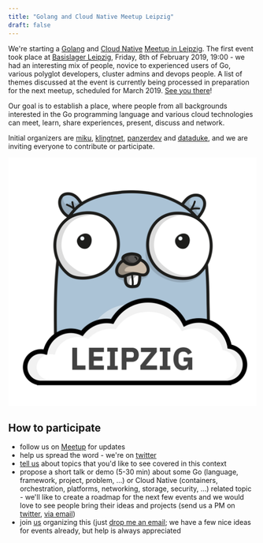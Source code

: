 ```yaml
---
title: "Golang and Cloud Native Meetup Leipzig"
draft: false
---
```


We're starting a [Golang](https://golang.org/) and [Cloud
Native](https://www.cncf.io/) [Meetup in
Leipzig](https://www.meetup.com/Leipzig-Golang-and-Cloud/). The first event
took place at [Basislager Leipzig](https://www.basislager.co/), Friday, 8th of
February 2019, 19:00 - we had an interesting mix of people, novice to
experienced users of Go, various polyglot developers, cluster admins and
devops people. A list of themes discussed at the event is currently being
processed in preparation for the next meetup, scheduled for March 2019. [See
you there](https://www.meetup.com/Leipzig-Golang-and-Cloud)!

Our goal is to establish a place, where people from all backgrounds interested
in the Go programming language and various cloud technologies can meet, learn,
share experiences, present, discuss and network.

Initial organizers are [miku](https://github.com/miku/),
[klingtnet](https://github.com/klingtnet),
[panzerdev](https://github.com/panzerdev) and
[dataduke](https://github.com/dataduke), and we are inviting everyone to
contribute or participate.

<img class="half" src="logo.svg" alt="Depiction of a Leipzig Cloud Gopher">

## How to participate

* follow us on [Meetup](https://www.meetup.com/Leipzig-Golang-and-Cloud) for updates
* help us spread the word - we're on [twitter](https://twitter.com/golang_leipzig)
* [tell us](https://www.meetup.com/Leipzig-Golang-and-Cloud/#discussions) about topics that you'd like to see covered in this context
* propose a short talk or demo (5-30 min) about some Go (language, framework,
  project, problem, ...) or Cloud Native (containers, orchestration, platforms,
networking, storage, security, ...) related topic - we'll like to create a
roadmap for the next few events and we would love to see people bring their
ideas and projects (send us a PM on [twitter](https://twitter.com/golang_leipzig), [via email](mailto:martin.czygan@gmail.com))
* join
  [us](https://www.meetup.com/Leipzig-Golang-and-Cloud/members/?op=leaders)
organizing this (just [drop me an email](mailto:martin.czygan@gmail.com); we
have a few nice ideas for events already, but help is always appreciated
